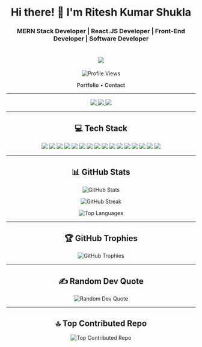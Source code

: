 <h1 align="center">Hi there! 👋 I'm Ritesh Kumar Shukla</h1>
<h3 align="center">MERN Stack Developer | React.JS Developer | Front-End Developer | Software Developer</h3>
<h1 align="center">
  <a href="#"><img src="https://readme-typing-svg.herokuapp.com?color=FF0000&center=true&lines=Full+Stack+Web+Developer;1200%2B+Hours+of+Coding+Experience;Data+Structures+And+Algorithms"></a>
</h1>


<p align="center">
  <img src="https://komarev.com/ghpvc/?username=riteshkumarshukla&label=Profile%20Views&color=blueviolet&style=flat-square" alt="Profile Views" />
</p>

<p align="center">
  <a href="https://riteshkumarshukla.github.io/" target="_blank" style="text-decoration: none; color: #4a4a4a; font-weight: bold;">Portfolio</a> •
  <a href="mailto:riteshshuklagem@gmail.com" style="text-decoration: none; color: #4a4a4a; font-weight: bold;">Contact</a>
</p>

---

<p align="center">
  <a href="https://www.linkedin.com/in/riteshkrshukla/">
    <img src="https://img.shields.io/badge/LinkedIn-ritesh--shukla-%230177B5?style=flat-square&logo=linkedin">
  </a>
  <a href="https://codesandbox.com/riteshkumarshukla">
    <img src="https://img.shields.io/badge/CodeSandbox-riteshkumarshukla-%23F0812B?style=flat-square&logo=codesandbox">
  </a>
  <a href="https://www.leetcode.com/ritesh__shukla">
    <img src="https://img.shields.io/badge/LeetCode-ritesh__shukla-%23FFA116?style=flat-square&logo=leetcode">
  </a>
</p>

---

<h2 align="center">💻 Tech Stack</h2>

<p align="center">
  <img src="https://img.shields.io/badge/CSS3-%231572B6?style=for-the-badge&logo=css3&logoColor=white">
  <img src="https://img.shields.io/badge/HTML5-%23E34F26?style=for-the-badge&logo=html5&logoColor=white">
  <img src="https://img.shields.io/badge/JavaScript-%23323330?style=for-the-badge&logo=javascript&logoColor=%23F7DF1E">
  <img src="https://img.shields.io/badge/Node.js-%2343853D?style=for-the-badge&logo=node.js&logoColor=white">
  <img src="https://img.shields.io/badge/Chakra UI-%2346D1C5?style=for-the-badge&logo=chakra-ui&logoColor=white">
  <img src="https://img.shields.io/badge/Express.js-%23404d59?style=for-the-badge&logo=express&logoColor=%2361DAFB">
  <img src="https://img.shields.io/badge/NPM-%23000000?style=for-the-badge&logo=npm&logoColor=white">
  <img src="https://img.shields.io/badge/Styled Components-%23DB7093?style=for-the-badge&logo=styled-components&logoColor=white">
  <img src="https://img.shields.io/badge/React Router-%23CA4245?style=for-the-badge&logo=react-router&logoColor=white">
  <img src="https://img.shields.io/badge/Redux-%23593d88?style=for-the-badge&logo=redux&logoColor=white">
  <img src="https://img.shields.io/badge/React-%2320232a?style=for-the-badge&logo=react&logoColor=%2361DAFB">
  <img src="https://img.shields.io/badge/Bootstrap-%23563D7C?style=for-the-badge&logo=bootstrap&logoColor=white">
  <img src="https://img.shields.io/badge/MongoDB-%234ea94b?style=for-the-badge&logo=mongodb&logoColor=white">
  <img src="https://img.shields.io/badge/Canva-%2300C4CC?style=for-the-badge&logo=Canva&logoColor=white">
  <img src="https://img.shields.io/badge/Notion-%23000000?style=for-the-badge&logo=notion&logoColor=white">
  <img src="https://img.shields.io/badge/Postman-FF6C37?style=for-the-badge&logo=postman&logoColor=white">
</p>

---

<h2 align="center">📊 GitHub Stats</h2>

<p align="center">
  <img src="https://github-readme-stats.vercel.app/api?username=RiteshKumarShukla&show_icons=true&theme=dark&hide_border=true&bg_color=0D1117&text_color=FFFFFF&icon_color=9CA3AF" alt="GitHub Stats" />
</p>

<p align="center">
  <img src="https://github-readme-streak-stats.herokuapp.com/?user=RiteshKumarShukla&theme=dark&hide_border=true&background=0D1117&stroke=FFFFFF&ring=1F6FEB&fire=1F6FEB&currStreakLabel=FFFFFF&sideNums=9CA3AF&currStreakNum=FFFFFF&sideLabels=9CA3AF" alt="GitHub Streak" />
</p>

<p align="center">
  <img src="https://github-readme-stats.vercel.app/api/top-langs/?username=RiteshKumarShukla&layout=compact&theme=dark&hide_border=true&bg_color=0D1117&text_color=FFFFFF" alt="Top Languages" />
</p>

---

<h2 align="center">🏆 GitHub Trophies</h2>

<p align="center">
  <img src="https://github-profile-trophy.vercel.app/?username=RiteshKumarShukla&theme=juicyfresh&no-frame=true&no-bg=true&column=7" alt="GitHub Trophies" />
</p>

---

<h2 align="center">✍ Random Dev Quote</h2>

<p align="center">
  <img src="https://quotes-github-readme.vercel.app/api?type=horizontal&theme=dark" alt="Random Dev Quote" />
</p>

---

<h2 align="center">🔝 Top Contributed Repo</h2>

<p align="center">
  <img src="https://github-contributor-stats.vercel.app/api?username=RiteshKumarShukla&limit=5&theme=dark&combine_all_yearly_contributions=true" alt="Top Contributed Repo" />
</p>
